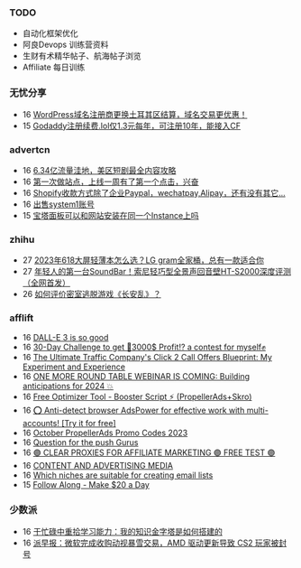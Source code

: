 ### TODO
-  自动化框架优化
-  阿良Devops 训练营资料
-  生财有术精华帖子、航海帖子浏览
-  Affiliate 每日训练

### 无忧分享
<!-- ruyo:START -->
-  16 [WordPress域名注册商更换土耳其区结算，域名交易更优惠！](https://51.ruyo.net/18499.html)
-  15 [Godaddy注册续费.lol仅1.3元每年，可注册10年，能接入CF](https://51.ruyo.net/18502.html)<!-- ruyo:END -->

### advertcn
<!-- advertcn:START -->
-  16 [6.34亿流量洼地，美区短剧最全内容攻略](https://www.advertcn.com/forum.php?mod=viewthread&tid=112526)
-  16 [第一次做站点，上线一周有了第一个点击，兴奋](https://www.advertcn.com/forum.php?mod=viewthread&tid=112520)
-  16 [Shopify收款方式除了企业Paypal，wechatpay,Alipay，还有没有其它...](https://www.advertcn.com/forum.php?mod=viewthread&tid=112519)
-  16 [出售system1账号](https://www.advertcn.com/forum.php?mod=viewthread&tid=112517)
-  15 [宝塔面板可以和网站安装在同一个Instance上吗](https://www.advertcn.com/forum.php?mod=viewthread&tid=112512)<!-- advertcn:END -->

### zhihu
<!-- zhihu:START -->
-  27 [2023年618大屏轻薄本怎么选？LG gram全家桶，总有一款适合你](http://zhuanlan.zhihu.com/p/632641888?utm_campaign=rss&utm_medium=rss&utm_source=rss&utm_content=title)
-  27 [年轻人的第一台SoundBar！索尼轻巧型全景声回音壁HT-S2000深度评测（全网首发）](http://zhuanlan.zhihu.com/p/630990296?utm_campaign=rss&utm_medium=rss&utm_source=rss&utm_content=title)
-  26 [如何评价密室逃脱游戏《长安乱》？](http://www.zhihu.com/question/563950552/answer/3045961312?utm_campaign=rss&utm_medium=rss&utm_source=rss&utm_content=title)<!-- zhihu:END -->

### afflift
<!-- afflift:START -->
-  16 [DALL-E 3 is so good](https://afflift.com/f/threads/dall-e-3-is-so-good.11716/)
-  16 [30-Day Challenge to get 🎯3000$ Profit⁉ a contest for myself✊](https://afflift.com/f/threads/30-day-challenge-to-get-%F0%9F%8E%AF3000-profit%E2%81%89-a-contest-for-myself%E2%9C%8A.9419/)
-  16 [The Ultimate Traffic Company&#39;s Click 2 Call Offers Blueprint: My Experiment and Experience](https://afflift.com/f/threads/the-ultimate-traffic-companys-click-2-call-offers-blueprint-my-experiment-and-experience.11745/)
-  16 [ONE MORE ROUND TABLE WEBINAR IS COMING: Building anticipations for 2024 💥](https://afflift.com/f/threads/one-more-round-table-webinar-is-coming-building-anticipations-for-2024-%F0%9F%92%A5.11794/)
-  16 [Free Optimizer Tool - Booster Script ⚡ &lpar;PropellerAds+Skro&rpar;](https://afflift.com/f/threads/free-optimizer-tool-booster-script-%E2%9A%A1-propellerads-skro.11774/)
-  16 [⭕ Anti-detect browser AdsPower for effective work with multi-accounts! [Try it for free]](https://afflift.com/f/threads/%E2%AD%95-anti-detect-browser-adspower-for-effective-work-with-multi-accounts-try-it-for-free.8805/)
-  16 [October PropellerAds Promo Codes 2023](https://afflift.com/f/threads/october-propellerads-promo-codes-2023.11767/)
-  16 [Question for the push Gurus](https://afflift.com/f/threads/question-for-the-push-gurus.11765/)
-  16 [🟣 CLEAR PROXIES FOR AFFILIATE MARKETING 🟣 FREE TEST 🟣](https://afflift.com/f/threads/%F0%9F%9F%A3-clear-proxies-for-affiliate-marketing-%F0%9F%9F%A3-free-test-%F0%9F%9F%A3.9996/)
-  16 [CONTENT AND ADVERTISING MEDIA](https://afflift.com/f/threads/content-and-advertising-media.11793/)
-  16 [Which niches are suitable for creating email lists](https://afflift.com/f/threads/which-niches-are-suitable-for-creating-email-lists.11777/)
-  15 [Follow Along - Make $20 a Day](https://afflift.com/f/threads/follow-along-make-20-a-day.10149/)<!-- afflift:END -->

### 少数派
<!-- sspai:START -->
-  16 [于忙碌中重拾学习能力：我的知识金字塔是如何搭建的](https://sspai.com/post/83231)
-  16 [派早报：微软完成收购动视暴雪交易，AMD 驱动更新导致 CS2 玩家被封号](https://sspai.com/post/83587)<!-- sspai:END -->
